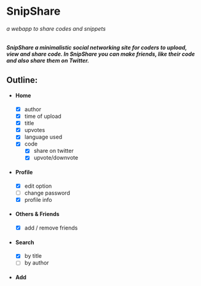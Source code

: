 # SnipShare   
###### a webapp to share codes and snippets
##### SnipShare a minimalistic social networking site for coders to upload, view and share code. In SnipShare you can make friends, like their code and also share them on Twitter. 


 
 ## Outline:
 - #### Home
    - [x] author
    - [x] time of upload
    - [x] title
    - [x] upvotes
    - [x] language used
    - [x] code
      - [x] share on twitter
      - [x] upvote/downvote
 - #### Profile
    - [x] edit option
    - [ ] change password
    - [x] profile info
 - #### Others & Friends
    - [x] add / remove friends
 - #### Search
    - [x] by title
    - [ ] by author
 - #### Add
 
    
